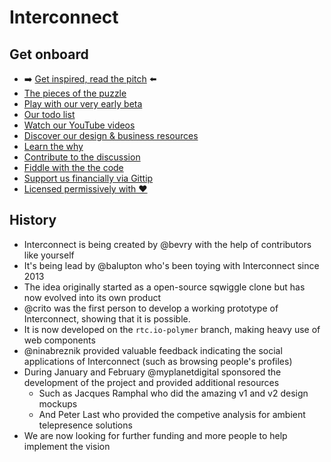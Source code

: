 # Interconnect

## Get onboard

- ➡️ [Get inspired, read the pitch](https://docs.google.com/document/d/17VwfUoiK8Ew3Ej3chOynZMM1s88xbMzQYnAVaJmUwrY/edit?usp=sharing) ⬅️
- [The pieces of the puzzle](http://www.gliffy.com/go/publish/image/5639405/L.png)
- [Play with our very early beta](https://github.com/interconnectapp/app)
- [Our todo list](https://workflowy.com/shared/71af366a-5f95-5fce-dea3-9240a0f4b0a2/)
- [Watch our YouTube videos](https://www.youtube.com/playlist?list=PLYVl5EnzwqsTF859kXLwI1E4c6KOFnEJ9)
- [Discover our design & business resources](https://drive.google.com/folderview?id=0B6MqiLy7C3PhNE9ha1FYVjU1d2c&usp=sharing)
- [Learn the why](https://github.com/bevry/interconnect/issues/14)
- [Contribute to the discussion](https://github.com/bevry/interconnect/issues)
- [Fiddle with the the code](https://github.com/bevry/interconnect/branches)
- [Support us financially via Gittip](https://www.gittip.com/Interconnect/)
- [Licensed permissively with ❤](https://github.com/bevry/interconnect/blob/master/LICENSE.md)

## History

- Interconnect is being created by @bevry with the help of contributors like yourself
- It's being lead by @balupton who's been toying with Interconnect since 2013
- The idea originally started as a open-source sqwiggle clone but has now evolved into its own product
- @crito was the first person to develop a working prototype of Interconnect, showing that it is possible.
- It is now developed on the `rtc.io-polymer` branch, making heavy use of web components
- @ninabreznik provided valuable feedback indicating the social applications of Interconnect (such as browsing people's profiles)
- During January and February @myplanetdigital sponsored the development of the project and provided additional resources
  - Such as Jacques Ramphal who did the amazing v1 and v2 design mockups
  - And Peter Last who provided the competive analysis for ambient telepresence solutions
- We are now looking for further funding and more people to help implement the vision
